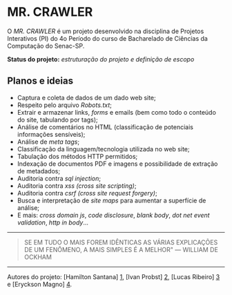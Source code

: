 MR. CRAWLER
================================

O _MR. CRAWLER_ é um projeto desenvolvido na disciplina de Projetos Interativos (PI) do 4o Período do curso de Bacharelado de Ciências da Computação do Senac-SP.

**Status do projeto:** _estruturação do projeto e definição de escopo_

Planos e ideias
----------------------

* Captura e coleta de dados de um dado web site;
* Respeito pelo arquivo *Robots.txt*;
* Extrair e armazenar links, *forms* e emails (bem como todo o conteúdo do site, tabulando por tags);
* Análise de comentários no HTML (classificação de potenciais informações sensíveis);
* Análise de *meta tags*;
* Classificação da linguagem/tecnologia utilizada no web site;
* Tabulação dos métodos HTTP permitidos; 
* Indexação de documentos PDF e imagens e possibilidade de extração de metadados;
* Auditoria contra *sql injection*;
* Auditoria contra *xss (cross site scripting)*;
* Auditoria contra *csrf (cross site request forgery)*;
* Busca e interpretação de *site maps* para aumentar a superfície de análise;
* E mais: *cross domain js*, *code disclosure*, *blank body*, *dot net event validation*, *http in body*...

----------------------

> SE EM TUDO O MAIS FOREM IDÊNTICAS AS VÁRIAS EXPLICAÇÕES DE UM FENÔMENO, A MAIS SIMPLES É A MELHOR" — WILLIAM DE OCKHAM

----------------------

Autores do projeto: [Hamilton Santana] [1],
[Ivan Probst] [2], [Lucas Ribeiro] [3] e [Eryckson Magno] [4].

  [1]: https://github.com/HamiltonSantana "hamilton@github"
  [2]: https://github.com/20ivan "ivan@github"
  [3]: https://github.com/Lux-Celeste "lucas@github"
  [4]: https://github.com/eryckson "eryckson@github"
